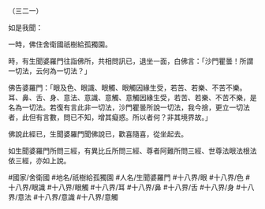 （三二一）

如是我聞：

一時，佛住舍衛國祇樹給孤獨園。

時，有生聞婆羅門往詣佛所，共相問訊已，退坐一面，白佛言：「沙門瞿曇！所謂一切法，云何為一切法？」

佛告婆羅門：「眼及色、眼識、眼觸、眼觸因緣生受，若苦、若樂、不苦不樂。耳、鼻、舌、身、意法、意識、意觸、意觸因緣生受，若苦、若樂、不苦不樂，是名為一切法。若復有言此非一切法，沙門瞿曇所說一切法，我今捨，更立一切法者，此但有言數，問已不知，增其癡惑。所以者何？非其境界故。」

佛說此經已，生聞婆羅門聞佛說已，歡喜隨喜，從坐起去。

如生聞婆羅門所問三經，有異比丘所問三經、尊者阿難所問三經、世尊法眼法根法依三經，亦如上說。

#國家/舍衛國
#地名/祇樹給孤獨園
#人名/生聞婆羅門
#十八界/眼
#十八界/色
#十八界/眼識
#十八界/眼觸
#十八界/耳
#十八界/鼻
#十八界/舌
#十八界/身
#十八界/意法
#十八界/意識
#十八界/意觸
